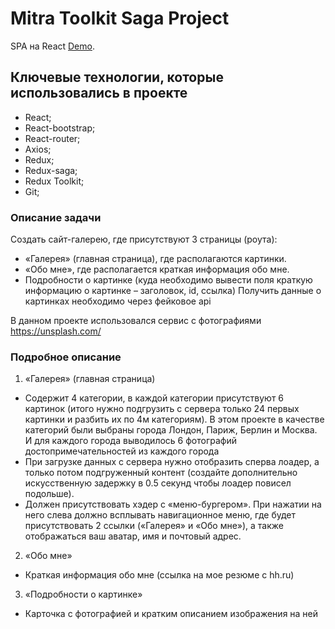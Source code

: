# Mitra Toolkit Saga Project

SPA на React [Demo](https://nkozlovskaya.github.io/mitra-toolkit-saga/).

## Ключевые технологии, которые использовались в проекте

- React;
- React-bootstrap;
- React-router;
- Axios;
- Redux;
- Redux-saga;
- Redux Toolkit;
- Git;

### Описание задачи

Создать сайт-галерею, где присутствуют 3 страницы (роута):

- «Галерея» (главная страница), где располагаются картинки.
- «Обо мне», где располагается краткая информация обо мне.
- Подробности о картинке (куда необходимо вывести поля краткую информацию о картинке – заголовок, id, ссылка)
  Получить данные о картинках необходимо через фейковое api

В данном проекте использовался сервис с фотографиями https://unsplash.com/

### Подробное описание

1. «Галерея» (главная страница)

- Содержит 4 категории, в каждой категории присутствуют 6 картинок (итого нужно подгрузить с сервера только 24 первых картинки и разбить их по 4м категориям).
  В этом проекте в качестве категорий были выбраны города Лондон, Париж, Берлин и Москва. И для каждого города выводилось 6 фотографий достопримечательностей из каждого города
- При загрузке данных с сервера нужно отобразить сперва лоадер, а только потом подгруженный контент (создайте дополнительно искусственную задержку в 0.5 секунд чтобы лоадер повисел подольше).
- Должен присутствовать хэдер с «меню-бургером». При нажатии на него слева должно всплывать навигационное меню, где будет присутствовать 2 ссылки («Галерея» и «Обо мне»), а также отображаться ваш аватар, имя и почтовый адрес.

2. «Обо мне»

- Краткая информация обо мне (ссылка на мое резюме с hh.ru)

3. «Подробности о картинке»

- Карточка с фотографией и кратким описанием изображения на ней
